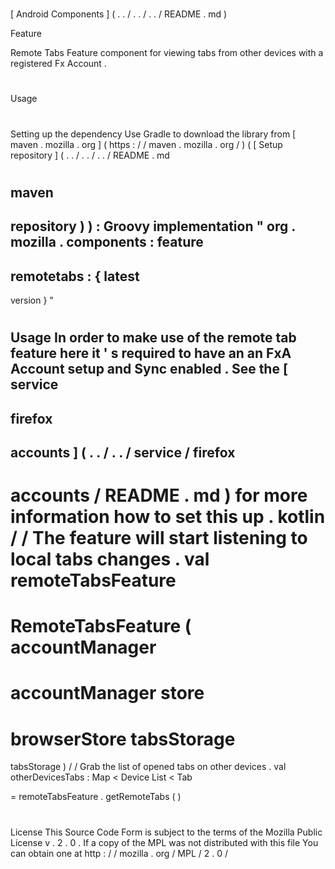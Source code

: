 #
[
Android
Components
]
(
.
.
/
.
.
/
.
.
/
README
.
md
)
>
Feature
>
Remote
Tabs
Feature
component
for
viewing
tabs
from
other
devices
with
a
registered
Fx
Account
.
#
#
Usage
#
#
#
Setting
up
the
dependency
Use
Gradle
to
download
the
library
from
[
maven
.
mozilla
.
org
]
(
https
:
/
/
maven
.
mozilla
.
org
/
)
(
[
Setup
repository
]
(
.
.
/
.
.
/
.
.
/
README
.
md
#
maven
-
repository
)
)
:
Groovy
implementation
"
org
.
mozilla
.
components
:
feature
-
remotetabs
:
{
latest
-
version
}
"
#
#
Usage
In
order
to
make
use
of
the
remote
tab
feature
here
it
'
s
required
to
have
an
an
FxA
Account
setup
and
Sync
enabled
.
See
the
[
service
-
firefox
-
accounts
]
(
.
.
/
.
.
/
service
/
firefox
-
accounts
/
README
.
md
)
for
more
information
how
to
set
this
up
.
kotlin
/
/
The
feature
will
start
listening
to
local
tabs
changes
.
val
remoteTabsFeature
=
RemoteTabsFeature
(
accountManager
=
accountManager
store
=
browserStore
tabsStorage
=
tabsStorage
)
/
/
Grab
the
list
of
opened
tabs
on
other
devices
.
val
otherDevicesTabs
:
Map
<
Device
List
<
Tab
>
>
=
remoteTabsFeature
.
getRemoteTabs
(
)
#
#
License
This
Source
Code
Form
is
subject
to
the
terms
of
the
Mozilla
Public
License
v
.
2
.
0
.
If
a
copy
of
the
MPL
was
not
distributed
with
this
file
You
can
obtain
one
at
http
:
/
/
mozilla
.
org
/
MPL
/
2
.
0
/
